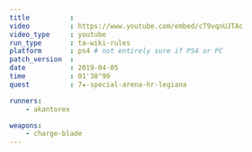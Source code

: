```yaml
---
title          :
video          : https://www.youtube.com/embed/cT9vqnUJTAc
video_type     : youtube
run_type       : ta-wiki-rules
platform       : ps4 # not entirely sure if PS4 or PC
patch_version  :
date           : 2019-04-05
time           : 01'38"99
quest          : 7★-special-arena-hr-legiana

runners:
    - akantorex

weapons:
    - charge-blade
---
```

